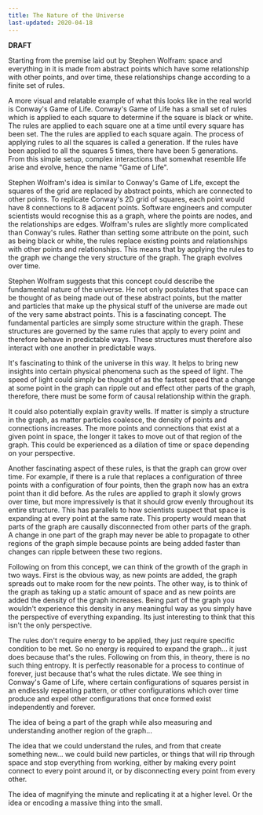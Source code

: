 ```yaml
---
title: The Nature of the Universe
last-updated: 2020-04-18
---
```


**DRAFT**

Starting from the premise laid out by Stephen Wolfram: space and everything in it is made from abstract points which have some relationship with other points, and over time, these relationships change according to a finite set of rules.

A more visual and relatable example of what this looks like in the real world is Conway's Game of Life.  Conway's Game of Life has a small set of rules which is applied to each square to determine if the square is black or white. The rules are applied to each square one at a time until every square has been set.  The the rules are applied to each square again.  The process of applying rules to all the squares is called a generation.  If the rules have been applied to all the squares 5 times, there have been 5 generations.  From this simple setup, complex interactions that somewhat resemble life arise and evolve, hence the name "Game of Life".

Stephen Wolfram's idea is similar to Conway's Game of Life, except the squares of the grid are replaced by abstract points, which are connected to other points.  To replicate Conway's 2D grid of squares, each point would have 8 connections to 8 adjacent points.  Software engineers and computer scientists would recognise this as a graph, where the points are nodes, and the relationships are edges.  Wolfram's rules are slightly more complicated than Conway's rules.  Rather than setting some attribute on the point, such as being black or white, the rules replace existing points and relationships with other points and relationships.  This means that by applying the rules to the graph we change the very structure of the graph.  The graph evolves over time.

Stephen Wolfram suggests that this concept could describe the fundamental nature of the universe.  He not only postulates that space can be thought of as being made out of these abstract points, but the matter and particles that make up the physical stuff of the universe are made out of the very same abstract points.  This is a fascinating concept.  The fundamental particles are simply some structure within the graph.  These structures are governed by the same rules that apply to every point and therefore behave in predictable ways.  These structures must therefore also interact with one another in predictable ways.

It's fascinating to think of the universe in this way.  It helps to bring new insights into certain physical phenomena such as the speed of light.  The speed of light could simply be thought of as the fastest speed that a change at some point in the graph can ripple out and effect other parts of the graph, therefore, there must be some form of causal relationship within the graph.

It could also potentially explain gravity wells.  If matter is simply a structure in the graph, as matter particles coalesce, the density of points and connections increases.  The more points and connections that exist at a given point in space, the longer it takes to move out of that region of the graph.  This could be experienced as a dilation of time or space depending on your perspective.

Another fascinating aspect of these rules, is that the graph can grow over time.  For example, if there is a rule that replaces a configuration of three points with a configuration of four points, then the graph now has an extra point than it did before.  As the rules are applied to graph it slowly grows over time, but more impressively is that it should grow evenly throughout its entire structure.  This has parallels to how scientists suspect that space is expanding at every point at the same rate.  This property would mean that parts of the graph are causally disconnected from other parts of the graph.  A change in one part of the graph may never be able to propagate to other regions of the graph simple because points are being added faster than changes can ripple between these two regions.

Following on from this concept, we can think of the growth of the graph in two ways.  First is the obvious way, as new points are added, the graph spreads out to make room for the new points.  The other way, is to think of the graph as taking up a static amount of space and as new points are added the density of the graph increases.  Being part of the graph you wouldn't experience this density in any meaningful way as you simply have the perspective of everything expanding.  Its just interesting to think that this isn't the only perspective.





The rules don't require energy to be applied, they just require specific condition to be met.  So no energy is required to expand the graph... it just does because that's the rules.  Following on from this, in theory, there is no such thing entropy.
It is perfectly reasonable for a process to continue of forever, just because that's what the rules dictate.  We see thing in Conway's Game of Life, where certain configurations of squares persist in an endlessly repeating pattern, or other configurations which over time produce and expel other configurations that once formed exist independently and forever.



The idea of being a part of the graph while also measuring and understanding another region of the graph...

The idea that we could understand the rules, and from that create something new... we could build new particles, or things that will rip through space and stop everything from working, either by making every point connect to every point around it, or by disconnecting every point from every other.

The idea of magnifying the minute and replicating it at a higher level.  Or the idea or encoding a massive thing into the small.
